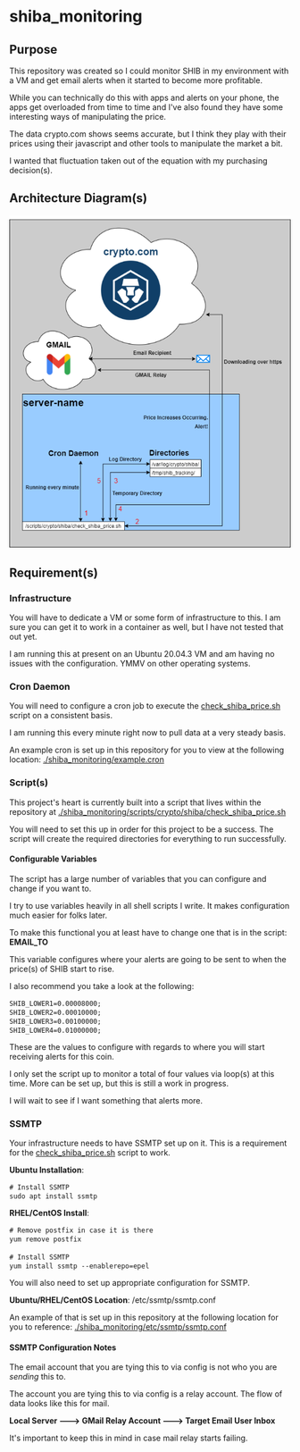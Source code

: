 # shiba_monitoring

## Purpose
This repository was created so I could monitor SHIB in my environment with a VM and get email alerts when it started to become more profitable.

While you can technically do this with apps and alerts on your phone, the apps get overloaded from time to time and I've also found they have some interesting ways of manipulating the price. 

The data crypto.com shows seems accurate, but I think they play with their prices using their javascript and other tools to manipulate the market a bit.

I wanted that fluctuation taken out of the equation with my purchasing decision(s). 

## Architecture Diagram(s)
![alt text](https://github.com/tschrock5252/shiba_monitoring/blob/master/shib_monitoring.png?raw=true)

## Requirement(s)

### Infrastructure
You will have to dedicate a VM or some form of infrastructure to this. I am sure you can get it to work in a container as well, but I have not tested that out yet.

I am running this at present on an Ubuntu 20.04.3 VM and am having no issues with the configuration. YMMV on other operating systems.

### Cron Daemon
You will need to configure a cron job to execute the [check_shiba_price.sh](https://github.com/tschrock5252/shiba_monitoring/blob/master/scripts/crypto/shiba/check_shiba_price.sh) script on a consistent basis.

I am running this every minute right now to pull data at a very steady basis.

An example cron is set up in this repository for you to view at the following location: [./shiba_monitoring/example.cron](https://github.com/tschrock5252/shiba_monitoring/blob/master/example.cron)

### Script(s)
This project's heart is currently built into a script that lives within the repository at [./shiba_monitoring/scripts/crypto/shiba/check_shiba_price.sh](https://github.com/tschrock5252/shiba_monitoring/blob/master/scripts/crypto/shiba/check_shiba_price.sh)

You will need to set this up in order for this project to be a success. The script will create the required directories for everything to run successfully.

#### Configurable Variables
The script has a large number of variables that you can configure and change if you want to.

I try to use variables heavily in all shell scripts I write. It makes configuration much easier for folks later.

To make this functional you at least have to change one that is in the script: **EMAIL_TO**

This variable configures where your alerts are going to be sent to when the price(s) of SHIB start to rise.

I also recommend you take a look at the following: 

```
SHIB_LOWER1=0.00008000;
SHIB_LOWER2=0.00010000;
SHIB_LOWER3=0.00100000;
SHIB_LOWER4=0.01000000;
```

These are the values to configure with regards to where you will start receiving alerts for this coin.

I only set the script up to monitor a total of four values via loop(s) at this time. More can be set up, but this is still a work in progress.

I will wait to see if I want something that alerts more.

### SSMTP
Your infrastructure needs to have SSMTP set up on it. This is a requirement for the [check_shiba_price.sh](https://github.com/tschrock5252/shiba_monitoring/blob/master/scripts/crypto/shiba/check_shiba_price.sh) script to work.

**Ubuntu Installation**:
```
# Install SSMTP
sudo apt install ssmtp
```
**RHEL/CentOS Install**:
```
# Remove postfix in case it is there
yum remove postfix

# Install SSMTP
yum install ssmtp --enablerepo=epel
```

You will also need to set up appropriate configuration for SSMTP.

**Ubuntu/RHEL/CentOS Location**: /etc/ssmtp/ssmtp.conf

An example of that is set up in this repository at the following location for you to reference: [./shiba_monitoring/etc/ssmtp/ssmtp.conf](https://github.com/tschrock5252/shiba_monitoring/blob/master/etc/ssmtp/ssmtp.conf)

#### SSMTP Configuration Notes

The email account that you are tying this to via config is not who you are _sending_ this to. 

The account you are tying this to via config is a relay account. The flow of data looks like this for mail.

**Local Server ---> GMail Relay Account ---> Target Email User Inbox**

It's important to keep this in mind in case mail relay starts failing.